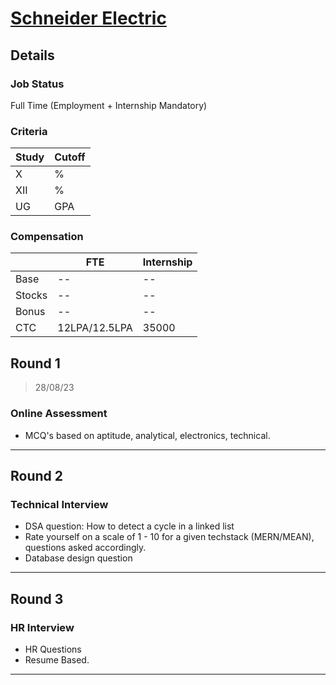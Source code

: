 # [Schneider Electric](https://www.se.com/)

## Details

### Job Status

Full Time (Employment + Internship Mandatory)

### Criteria

| Study | Cutoff |
|-------|--------|
| X     | %      |
| XII   | %      |
| UG    | GPA    |

[comment]: # (Any other details go under this. This is a comment)

### Compensation

|        | FTE           | Internship |
|--------|---------------|------------|
| Base   | --            | --         |
| Stocks | --            | --         |
| Bonus  | --            | --         |
| CTC    | 12LPA/12.5LPA | 35000      |

[comment]: # (Details about the rounds go under this comment.)

## Round 1

> 28/08/23

[comment]: # (Summary of the sections and experience below this comment.)

### Online Assessment

- MCQ's based on aptitude, analytical, electronics, technical.

---

## Round 2 

### Technical Interview

- DSA question: How to detect a cycle in a linked list
- Rate yourself on a scale of 1 - 10 for a given techstack (MERN/MEAN), questions asked accordingly.
- Database design question

------

## Round 3

### HR Interview

- HR Questions
- Resume Based.

------